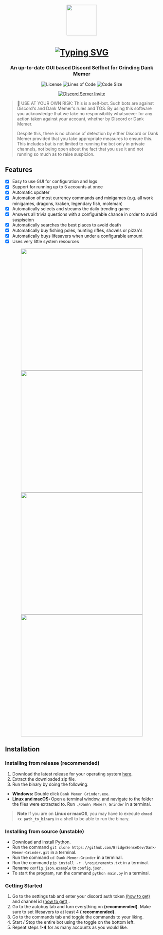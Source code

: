 <br>

<div align="center">
  <img src=".github/assets/img/icon.png" width="100">

# [![Typing SVG](https://readme-typing-svg.herokuapp.com?font=Permanent+Marker&size=40&pause=1000&color=598e3c&center=true&vCenter=true&width=435&lines=Dank+Memer+Grinder)](https://git.io/typing-svg)

### An up-to-date GUI based Discord Selfbot for Grinding Dank Memer

![License](https://img.shields.io/github/license/BridgeSenseDev/Dank-Memer-Grinder?color=598e3c&style=for-the-badge)
![Lines of Code](https://img.shields.io/tokei/lines/github/BridgeSenseDev/Dank-Memer-Grinder?color=598e3c&style=for-the-badge)
![Code Size](https://img.shields.io/github/languages/code-size/BridgeSenseDev/Dank-Memer-Grinder?color=598e3c&style=for-the-badge)

[![Discord Server Invite](https://discord.com/api/guilds/1052536060552433735/widget.png?style=banner2)](https://discord.gg/KTrmQnhCHb)
</div>


> 🚨 USE AT YOUR OWN RISK: This is a self-bot. Such bots are against Discord's and Dank Memer's rules and TOS. By using this software you acknowledge that we take no responsibility whatsoever for any action taken against your account, whether by Discord or Dank Memer.
>
> Despite this, there is no chance of detection by either Discord or Dank Memer provided that you take appropriate measures to ensure this. This includes but is not limited to running the bot only in private channels, not being open about the fact that you use it and not running so much as to raise suspicion.

## Features

-   [x] Easy to use GUI for configuration and logs
-   [x] Support for running up to 5 accounts at once
-   [x] Automatic updater
-   [x] Automation of most currency commands and minigames (e.g. all work minigames, dragons, kraken, legendary fish,
    moleman)
-   [x] Automatically selects and streams the daily trending game
-   [x] Answers all trivia questions with a configurable chance in order to avoid suspiscion
-   [x] Automatically searches the best places to avoid death
-   [x] Automatically buy fishing poles, hunting rifles, shovels or pizza's
-   [x] Automatically buys lifesavers when under a configurable amount
-   [x] Uses very little system resources

<div align="center">
  <img src=".github/assets/img/settings.png" width="400">
  <img src=".github/assets/img/commands.png" width="400">
  <img src=".github/assets/img/autobuy.png" width="400">
  <img src=".github/assets/img/gambling.png" width="400">
</div>

## Installation

### Installing from release (recommended)

1. Download the latest release for your operating
   system [here](https://github.com/BridgeSenseDev/Dank-Memer-Grinder/releases/).
2. Extract the downloaded zip file.
3. Run the binary by doing the following:

* **Windows:** Double click `Dank Memer Grinder.exe`.
* **Linux and macOS:** Open a terminal window, and navigate to the folder the files were extracted to.
  Run `./Dank\ Memer\ Grinder` in a terminal.

> **Note** If you are on **Linux or macOS**, you may have to execute **`chmod +x path_to_binary`** in a shell to be able to run the binary.

### Installing from source (unstable)

* Download and install [Python](https://www.python.org/downloads/).
* Run the command `git clone https://github.com/BridgeSenseDev/Dank-Memer-Grinder.git` in a terminal.
* Run the command `cd Dank-Memer-Grinder` in a terminal.
* Run the command `pip install -r .\requirements.txt` in a terminal.
* Rename `config.json.example` to `config.json`.
* To start the program, run the command `python main.py` in a terminal.

### Getting Started

1. Go to the settings tab and enter your discord auth token [(how to get)](https://www.youtube.com/watch?v=YEgFvgg7ZPI)
   and channel
   id [(how to get)](https://support.discord.com/hc/en-us/articles/206346498-Where-can-I-find-my-User-Server-Message-ID-#:~:text=On%20Android%20press%20and%20hold,name%20and%20select%20Copy%20ID)
   .
2. Go to the autobuy tab and turn everything on **(recommended)**. Make sure to set lifesavers to at least 4 **(
   recommended)**.
3. Go to the commands tab and toggle the commands to your liking.
4. Start / Stop the entire bot using the toggle on the bottom left.
5. Repeat steps **1-4** for as many accounts as you would like.
